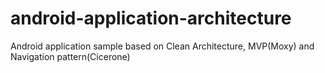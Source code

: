 # android-application-architecture
Android application sample based on Clean Architecture, MVP(Moxy) and Navigation pattern(Cicerone) 

